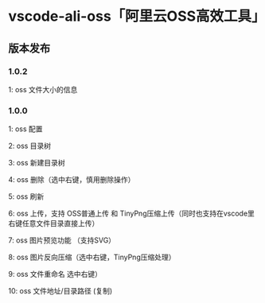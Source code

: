 # vscode-ali-oss「阿里云OSS高效工具」

## 版本发布

### 1.0.2

1: oss 文件大小的信息

### 1.0.0

1: oss 配置

2: oss 目录树

3: oss 新建目录树

4: oss 删除（选中右键，慎用删除操作）

5: oss 刷新

6: oss 上传，支持 OSS普通上传 和 TinyPng压缩上传（同时也支持在vscode里右键任意文件目录直接上传）

7: oss 图片预览功能 （支持SVG）

8: oss 图片反向压缩（选中右键，TinyPng压缩处理）

9: oss 文件重命名 选中右键）

10: oss 文件地址/目录路径 (复制)